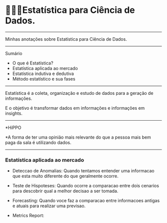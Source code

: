 # 👩‍🔬🎲Estatística para Ciência de Dados.

---

Minhas anotações sobre Estatística para Ciência de Dados.

---

Sumário

* O que é Estatística?
* Estatística aplicada ao mercado
* Estatística indutiva e dedutiva
* Método estatístico e sua fases

---

Estatística é a coleta, organização e estudo de dados para a geração de informações.

E o objetivo é transformar dados em informações e informações em insights.

---

*HiPPO

*A forma de ter uma opinião mais relevante do que a pessoa mais bem paga da sala é utilizando dados.

---

### Estatística aplicada ao mercado

* Deteccao de Anomalias: Quando tentamos entender uma informacao que esta muito diferente do que geralmente ocorre.

* Teste de Hispoteses: Quando ocorre a comparacao entre dois cenarios para descobrir qual a melhor decisao a ser tomada.

* Forecasting: Quando voce faz a comparacao entre informacoes antigas e atuais para realizar uma previsao.

* Metrics Report: 


